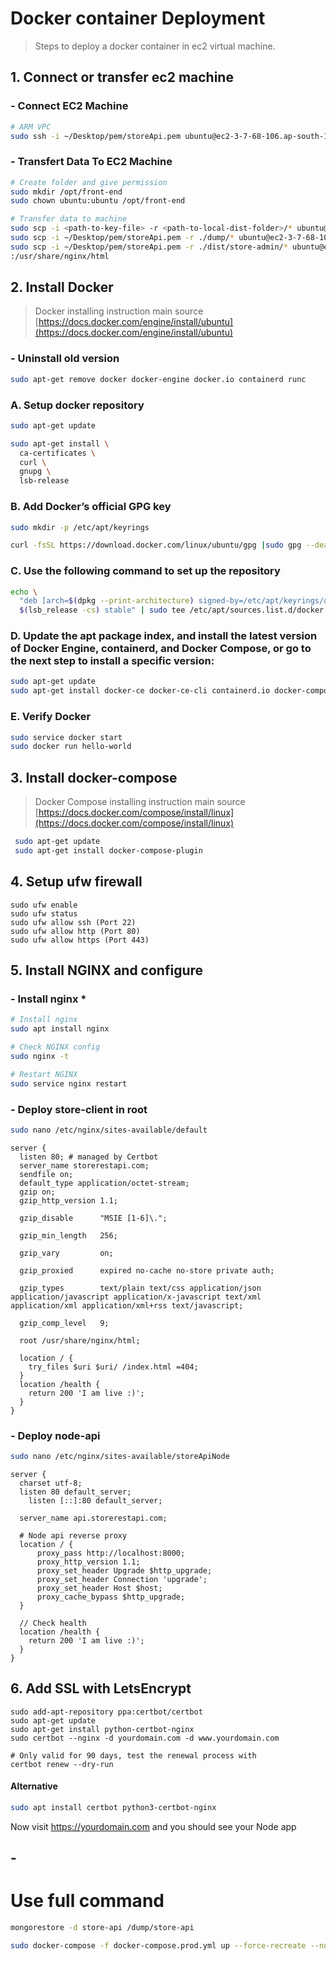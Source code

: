 # Docker container Deployment

> Steps to deploy a docker container in ec2 virtual machine.

## 1. Connect or transfer ec2 machine

### - Connect EC2 Machine
```bash
# ARM VPC
sudo ssh -i ~/Desktop/pem/storeApi.pem ubuntu@ec2-3-7-68-106.ap-south-1.compute.amazonaws.com
```

### - Transfert Data To EC2 Machine
```bash
# Create folder and give permission
sudo mkdir /opt/front-end
sudo chown ubuntu:ubuntu /opt/front-end

# Transfer data to machine 
sudo scp -i <path-to-key-file> -r <path-to-local-dist-folder>/* ubuntu@<domain name>:/opt/front-end
sudo scp -i ~/Desktop/pem/storeApi.pem -r ./dump/* ubuntu@ec2-3-7-68-106.ap-south-1.compute.amazonaws.com:/opt/local-data
sudo scp -i ~/Desktop/pem/storeApi.pem -r ./dist/store-admin/* ubuntu@ec2-3-7-68-106.ap-south-1.compute.amazonaws.com
:/usr/share/nginx/html
```

## 2. Install Docker 
> Docker installing instruction main source [https://docs.docker.com/engine/install/ubuntu](https://docs.docker.com/engine/install/ubuntu)

### - Uninstall old version
```bash
sudo apt-get remove docker docker-engine docker.io containerd runc
```
### A. Setup docker repository
```bash
sudo apt-get update

sudo apt-get install \
  ca-certificates \
  curl \
  gnupg \
  lsb-release
```
### B. Add Docker’s official GPG key
```bash
sudo mkdir -p /etc/apt/keyrings

curl -fsSL https://download.docker.com/linux/ubuntu/gpg |sudo gpg --dearmor -o /etc/apt/keyrings/docker.gpg
```
### C. Use the following command to set up the repository
```bash
echo \
  "deb [arch=$(dpkg --print-architecture) signed-by=/etc/apt/keyrings/docker.gpg] https://download.docker.com/linux/ubuntu \
  $(lsb_release -cs) stable" | sudo tee /etc/apt/sources.list.d/docker.list > /dev/null
```
### D. Update the apt package index, and install the latest version of Docker Engine, containerd, and Docker Compose, or go to the next step to install a specific version:
```bash
sudo apt-get update
sudo apt-get install docker-ce docker-ce-cli containerd.io docker-compose-plugin
```

### E. Verify Docker
```bash
sudo service docker start
sudo docker run hello-world
```

## 3. Install docker-compose
> Docker Compose installing instruction main source [https://docs.docker.com/compose/install/linux](https://docs.docker.com/compose/install/linux)
```bash
 sudo apt-get update
 sudo apt-get install docker-compose-plugin
```


## 4. Setup ufw firewall

```
sudo ufw enable
sudo ufw status
sudo ufw allow ssh (Port 22)
sudo ufw allow http (Port 80)
sudo ufw allow https (Port 443)
```

## 5. Install NGINX and configure

### - Install nginx *
```bash
# Install nginx 
sudo apt install nginx

# Check NGINX config
sudo nginx -t

# Restart NGINX
sudo service nginx restart
```

### - Deploy store-client in root
```bash
sudo nano /etc/nginx/sites-available/default
```
```
server {
  listen 80; # managed by Certbot
  server_name storerestapi.com;
  sendfile on;
  default_type application/octet-stream;
  gzip on;
  gzip_http_version 1.1;

  gzip_disable      "MSIE [1-6]\.";

  gzip_min_length   256;

  gzip_vary         on;

  gzip_proxied      expired no-cache no-store private auth;

  gzip_types        text/plain text/css application/json application/javascript application/x-javascript text/xml application/xml application/xml+rss text/javascript;

  gzip_comp_level   9;

  root /usr/share/nginx/html;

  location / {
    try_files $uri $uri/ /index.html =404;
  }
  location /health {
    return 200 'I am live :)';
  }
}
```

### - Deploy node-api
```bash
sudo nano /etc/nginx/sites-available/storeApiNode
```
```
server {
  charset utf-8;
  listen 80 default_server;
	listen [::]:80 default_server;

  server_name api.storerestapi.com;

  # Node api reverse proxy
  location / {
      proxy_pass http://localhost:8000;
      proxy_http_version 1.1;
      proxy_set_header Upgrade $http_upgrade;
      proxy_set_header Connection 'upgrade';
      proxy_set_header Host $host;
      proxy_cache_bypass $http_upgrade;
  }

  // Check health
  location /health {
    return 200 'I am live :)';
  }
}
```


## 6. Add SSL with LetsEncrypt

```
sudo add-apt-repository ppa:certbot/certbot
sudo apt-get update
sudo apt-get install python-certbot-nginx
sudo certbot --nginx -d yourdomain.com -d www.yourdomain.com

# Only valid for 90 days, test the renewal process with
certbot renew --dry-run
```

#### Alternative

```bash
sudo apt install certbot python3-certbot-nginx
```

Now visit https://yourdomain.com and you should see your Node app

## -
# Use full command
```bash
mongorestore -d store-api /dump/store-api
```

<!-- After Deploy -->
```bash
sudo docker-compose -f docker-compose.prod.yml up --force-recreate --no-deps certbot
```